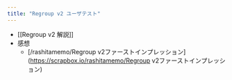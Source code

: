 ```yaml
---
title: "Regroup v2 ユーザテスト"
---
```


- [[Regroup v2 解説]]
- 感想
    - [/rashitamemo/Regroup v2ファーストインプレッション](https://scrapbox.io/rashitamemo/Regroup v2ファーストインプレッション)

